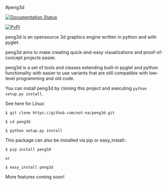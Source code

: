 #peng3d

[![Documentation Status](https://readthedocs.org/projects/peng3d/badge/?version=latest)](http://peng3d.readthedocs.io/en/latest/?badge=latest)

[![PyPI](https://img.shields.io/pypi/dm/peng3d.svg)](https://pypi.python.org/pypi/peng3d)

peng3d is an opensource 3d graphics engine written in python and with pyglet.

peng3d aims to make creating quick-and-easy visualizations and proof-of-concept projects easier.

peng3d is a set of tools and classes extending built-in pyglet and python functionality with easier to use variants that are still compatible with low-level programming and old code.

You can install peng3d by cloning this project and executing ``python setup.py install``.

See here for Linux:
    
    $ git clone https://github.com/not-na/peng3d.git
    
    $ cd peng3d
    
    $ python setup.py install

This package can also be installed via pip or easy_install::
    
    $ pip install peng3d
    
    or
    
    $ easy_install peng3d

More features coming soon!
